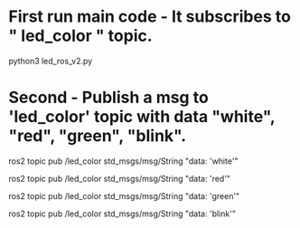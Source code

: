 # First run main code - It subscribes to " led_color " topic.
python3 led_ros_v2.py 

# Second - Publish a msg to 'led_color' topic with data "white", "red", "green", "blink".

 ros2 topic pub /led_color std_msgs/msg/String "data: 'white'"
 
 ros2 topic pub /led_color std_msgs/msg/String "data: 'red'"
 
 ros2 topic pub /led_color std_msgs/msg/String "data: 'green'"
 
 ros2 topic pub /led_color std_msgs/msg/String "data: 'blink'"



